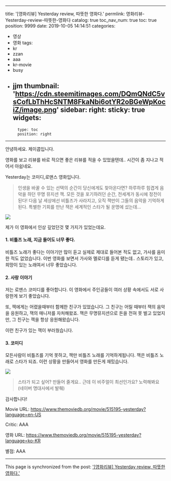 
---
title: '[영화리뷰] Yesterday review, 따뜻한 영화다.'
permlink: 영화리뷰-Yesterday-review-따뜻한-영화다
catalog: true
toc_nav_num: true
toc: true
position: 9999
date: 2019-10-05 14:14:51
categories:
- 영상
- 영화
tags:
- kr
- zzan
- aaa
- kr-movie
- busy
- jjm
thumbnail: 'https://cdn.steemitimages.com/DQmQNdC5vsCofLbThHcSNTM8FkaNbi6otYR2oBGeWpKociZ/image.png'
sidebar:
    right:
        sticky: true
widgets:
    -
        type: toc
        position: right
---


안녕하세요. 제이콥입니다.

영화를 보고 리뷰를 바로 적으면 좋은 리뷰를 적을 수 있었을텐데.. 
시간이 좀 지나고 적어서 아쉽네요.

Yesterday는 코미디,로맨스 영화입니다.

>인생을 바꿀 수 있는 선택의 순간이 당신에게도 찾아온다면?
하루하루 힘겹게 음악을 하던 무명 뮤지션 잭. 모든 것을 포기하려던 순간, 전세계가 동시에 정전이 된다!
 다음 날 세상에선 비틀즈가 사라지고, 오직 잭만이 그들의 음악을 기억하게 된다.
 특별한 기회를 만난 잭은 세계적인 스타가 될 운명에 섰는데…

![](https://cdn.steemitimages.com/DQmQNdC5vsCofLbThHcSNTM8FkaNbi6otYR2oBGeWpKociZ/image.png)

제가 이 영화에서 인상 깊었던것 몇 가지가 있었는데요.

#### 1. 비틀즈 노래, 지금 들어도 너무 좋다.

비틀즈 노래가 좋다는 이야기만 많이 듣고 실제로 제대로 들어본 적도 없고, 가사를 음미한 적도 없었습니다. 이번 영화를 보면서 가사와 멜로디를 듣게 됐는데.. 스토리가 있고, 희망이 있는 노래여서 너무 좋았습니다.

#### 2. 사랑 이야기


저는 로맨스 코미디를 좋아합니다. 이 영화에서 주인공들이 여러 상황 속에서도 서로 사랑한게 보기 좋았습니다.

또, 잭에게는 어렸을때부터 함께한 친구가 있었습니다. 그 친구는 어릴 때부터 잭의 음악을 응원하고, 잭의 매니저를 자처해왔죠. 잭은 무명뮤지션으로 돈을 전혀 못 벌고 있었지만, 그 친구는 잭을 항상 응원해왔습니다. 

이런 친구가 있는 잭이 부러웠습니다.

#### 3. 코미디

모든사람이 비틀즈를 기억 못하고, 잭만 비틀즈 노래를 기억하게됩니다. 잭은 비틀즈 노래로 스타가 되죠. 이런 상황을 만들어서 영화를 만든게 재밌습니다. 

![](https://cdn.steemitimages.com/DQmT4FeMoo3Rk7hzjercPAYMnJxHf3U5PPjCmSzfRtcKVN4/image.png)

> 스타가 되고 싶어? 만들어 줄게요..  근데 이 비주얼이 최선인가요? 노력해봐요 (네이버 명대사에서 발췌)

감사합니다!

Movie URL: https://www.themoviedb.org/movie/515195-yesterday?language=en-US

Critic: AAA

영화 URL: https://www.themoviedb.org/movie/515195-yesterday?language=ko-KR

별점: AAA

- - -

This page is synchronized from the post: ['[영화리뷰] Yesterday review, 따뜻한 영화다.'](https://steempeak.com/@jacobyu/yesterday-review)
